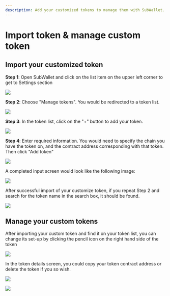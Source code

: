 ```yaml
---
description: Add your customized tokens to manage them with SubWallet.
---
```


# Import token & manage custom token

## Import your customized token

**Step 1**: Open SubWallet and click on the list item on the upper left corner to get to Settings section

![](<../../.gitbook/assets/image (249).png>)

**Step 2**: Choose "Manage tokens". You would be redirected to a token list.&#x20;

![](<../../.gitbook/assets/image (246).png>)

**Step 3**: In the token list, click on the "+" button to add your token.

![](<../../.gitbook/assets/image (10).png>)

**Step 4**: Enter required information. You would need to specify the chain you have the token on, and the contract address corresponding with that token. Then click "Add token"

![](<../../.gitbook/assets/image (247).png>)

A completed input screen would look like the following image:

![](<../../.gitbook/assets/image (16).png>)

After successful import of your customize token, if you repeat Step 2 and search for the token name in the search box, it should be found.

![](<../../.gitbook/assets/image (21).png>)



## Manage your custom tokens

After importing your custom token and find it on your token list, you can change its set-up by clicking the pencil icon on the right hand side of the token

![](<../../.gitbook/assets/image (11).png>)

In the token details screen, you could copy your token contract address or delete the token if you so wish.

![](<../../.gitbook/assets/image (8).png>)

![](<../../.gitbook/assets/image (242).png>)
